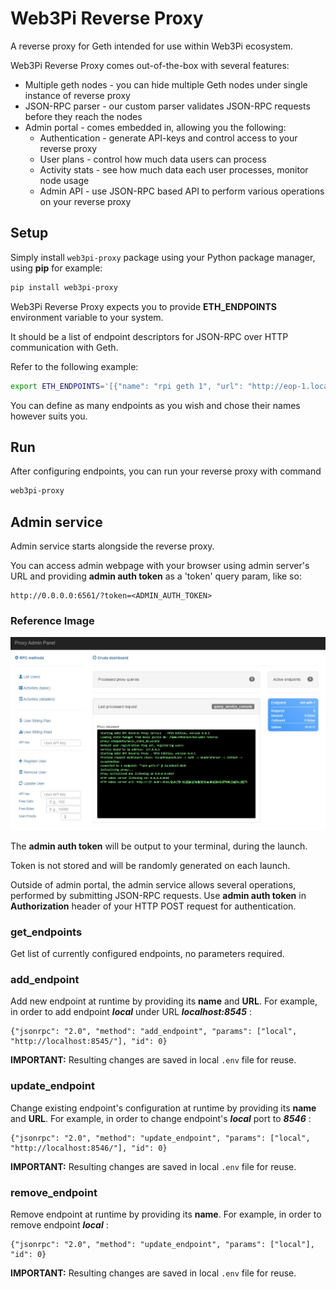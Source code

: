 # Web3Pi Reverse Proxy

A reverse proxy for Geth intended for use within Web3Pi ecosystem.

Web3Pi Reverse Proxy comes out-of-the-box with several features:
 
 - Multiple geth nodes - you can hide multiple Geth nodes under single instance of reverse proxy
 - JSON-RPC parser - our custom parser validates JSON-RPC requests before they reach the nodes
 - Admin portal - comes embedded in, allowing you the following:
	- Authentication - generate API-keys and control access to your reverse proxy
	- User plans - control how much data users can process
	- Activity stats - see how much data each user processes, monitor node usage
	- Admin API - use JSON-RPC based API to perform various operations on your reverse proxy
 
## Setup

Simply install `web3pi-proxy` package using your Python package manager, using **pip** for example:

```bash
pip install web3pi-proxy
```

Web3Pi Reverse Proxy expects you to provide **ETH_ENDPOINTS** environment variable to your system.

It should be a list of endpoint descriptors for JSON-RPC over HTTP communication with Geth.

Refer to the following example:

```bash
export ETH_ENDPOINTS='[{"name": "rpi geth 1", "url": "http://eop-1.local:8545/"}, {"name": "infura", "url": "https://mainnet.infura.io/v3/<YOUR_INFURA_API_KEY>"}]'
```

You can define as many endpoints as you wish and chose their names however suits you.

## Run

After configuring endpoints, you can run your reverse proxy with command

```bash
web3pi-proxy
```

## Admin service

Admin service starts alongside the reverse proxy.


You can access admin webpage with your browser using admin server's URL and providing **admin auth token** as a 'token' query param, like so:

```
http://0.0.0.0:6561/?token=<ADMIN_AUTH_TOKEN>
```

### Reference Image

![Admin Panel](./admin/docs/screenshot_admin_example.jpg)


The **admin auth token** will be output to your terminal, during the launch.

Token is not stored and will be randomly generated on each launch.

Outside of admin portal, the admin service allows several operations, performed by submitting JSON-RPC requests.
Use **admin auth token** in **Authorization** header of your HTTP POST request for authentication.

### get_endpoints
Get list of currently configured endpoints, no parameters required.

### add_endpoint
Add new endpoint at runtime by providing its **name** and **URL**. For example, in order to add endpoint ***local*** under URL ***localhost:8545*** :

```
{"jsonrpc": "2.0", "method": "add_endpoint", "params": ["local", "http://localhost:8545/"], "id": 0}
```

**IMPORTANT:** Resulting changes are saved in local `.env` file for reuse.

### update_endpoint
Change existing endpoint's configuration at runtime by providing its **name** and **URL**. For example, in order to change endpoint's ***local*** port to ***8546*** :

```
{"jsonrpc": "2.0", "method": "update_endpoint", "params": ["local", "http://localhost:8546/"], "id": 0}
```

**IMPORTANT:** Resulting changes are saved in local `.env` file for reuse.

### remove_endpoint
Remove endpoint at runtime by providing its **name**. For example, in order to remove endpoint ***local*** :

```
{"jsonrpc": "2.0", "method": "update_endpoint", "params": ["local"], "id": 0}
```

**IMPORTANT:** Resulting changes are saved in local `.env` file for reuse.
